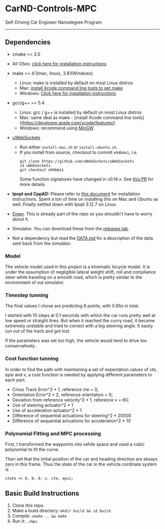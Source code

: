 # CarND-Controls-MPC
Self-Driving Car Engineer Nanodegree Program

---

## Dependencies

* cmake >= 3.5
 * All OSes: [click here for installation instructions](https://cmake.org/install/)
* make >= 4.1(mac, linux), 3.81(Windows)
  * Linux: make is installed by default on most Linux distros
  * Mac: [install Xcode command line tools to get make](https://developer.apple.com/xcode/features/)
  * Windows: [Click here for installation instructions](http://gnuwin32.sourceforge.net/packages/make.htm)
* gcc/g++ >= 5.4
  * Linux: gcc / g++ is installed by default on most Linux distros
  * Mac: same deal as make - [install Xcode command line tools]((https://developer.apple.com/xcode/features/)
  * Windows: recommend using [MinGW](http://www.mingw.org/)
* [uWebSockets](https://github.com/uWebSockets/uWebSockets)
  * Run either `install-mac.sh` or `install-ubuntu.sh`.
  * If you install from source, checkout to commit `e94b6e1`, i.e.
    ```
    git clone https://github.com/uWebSockets/uWebSockets
    cd uWebSockets
    git checkout e94b6e1
    ```
    Some function signatures have changed in v0.14.x. See [this PR](https://github.com/udacity/CarND-MPC-Project/pull/3) for more details.

* **Ipopt and CppAD:** Please refer to [this document](https://github.com/udacity/CarND-MPC-Project/blob/master/install_Ipopt_CppAD.md) for installation instructions.
Spent a ton of time on installing this on Mac and Ubuntu as well. Finally settled down with Ipopt 3.12.7 on Linux.

* [Eigen](http://eigen.tuxfamily.org/index.php?title=Main_Page). This is already part of the repo so you shouldn't have to worry about it.
* Simulator. You can download these from the [releases tab](https://github.com/udacity/self-driving-car-sim/releases).
* Not a dependency but read the [DATA.md](./DATA.md) for a description of the data sent back from the simulator.


### Model

The vehicle model used in this project is a kinematic bicycle model. It is under the assumption of negligible lateral weight shift, roll and compliance steer while traveling on a smooth road, which is pretty similar to the environment of out simulator.

### Timestep tunning

The final values I chose are predicting 8 points, with 0.65s in total.

I started with 10 steps at 0.1 seconds with which the car runs pretty well at low speed or straight lines. But when it reached the curvy road, it became extremely unstable and tried to correct with a big steering angle. It easily run out of the track and got lost. 

If the parameters was set too high, the vehicle would tend to drive too conservatively.

### Cost function tunning

In order to find the path with maintaining a set of expectation values of cte, epsi and v, a cost function is needed by applying different parameters to each part.

* Cross Track Error^2 * 1, reference cte = 0;
* Orientation Error^2 * 2, reference orientation = 0;
* Deviation from reference velocity^2 * 1, reference v = 60;
* Use of steering actuator^2 * 1
* Use of acceleration actuator^2 * 1
* Difference of sequential actuations for steering^2 * 20000
* Difference of sequential actuations for acceleration^2 * 10

### Polynomial Fitting and MPC processing

First, I transformed the waypoints into vehile space and used a cubic polynomial to fit the curve.

Then set that the initial position of the car and heading direction are always zero in this frame. Thus the state of the car in the vehicle cordinate system is

```state << 0, 0, 0, v, cte, epsi;```

## Basic Build Instructions

1. Clone this repo.
2. Make a build directory: `mkdir build && cd build`
3. Compile: `cmake .. && make`
4. Run it: `./mpc`.

